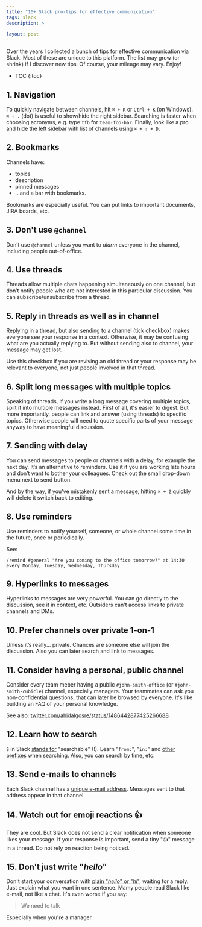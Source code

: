 ```yaml
---
title: "10+ Slack pro-tips for effective communication"
tags: slack
description: >
    
layout: post
---
```


Over the years I collected a bunch of tips for effective communication via Slack.
Most of these are unique to this platform.
The list may grow (or shrink) if I discover new tips.
Of course, your mileage may vary.
Enjoy!

- TOC
{:toc}

## 1. Navigation

To quickly navigate between channels, hit `⌘ + K` or `Ctrl + K` (on Windows). 
`⌘ + .` (dot) is useful to show/hide the right sidebar.
Searching is faster when choosing acronyms, e.g. type `tfb` for `team-foo-bar`.
Finally, look like a pro and hide the left sidebar with list of channels using `⌘ + ⇧ + D`.

## 2. Bookmarks

Channels have:

* topics
* description
* pinned messages
* ...and a bar with bookmarks. 

Bookmarks are especially useful. You can put links to important documents, JIRA boards, etc.

## 3. Don't use `@channel`

Don’t use `@channel` unless you want to _alarm_ everyone in the channel, including people out-of-office.

## 4. Use threads

Threads allow multiple chats happening simultaneously on one channel, but don’t notify people who are not interested in this particular discussion.
You can subscribe/unsubscribe from a thread.

## 5. Reply in threads as well as in channel

Replying in a thread, but also sending to a channel (tick checkbox) makes everyone see your response in a context.
Otherwise, it may be confusing what are you actually replying to.
But without sending also to channel, your message may get lost.

Use this checkbox if you are reviving an old thread or your response may be relevant to everyone, not just people involved in that thread.

## 6. Split long messages with multiple topics

Speaking of threads, if you write a long message covering multiple topics, split it into multiple messages instead.
First of all, it's easier to digest.
But more importantly, people can link and answer (using threads) to specific topics.
Otherwise people will need to quote specific parts of your message anyway to have meaningful discussion.

## 7. Sending with delay

You can send messages to people or channels with a delay, for example the next day.
It’s an alternative to reminders.
Use it if you are working late hours and don’t want to bother your colleagues.
Check out the small drop-down menu next to send button.

And by the way, if you've mistakenly sent a message, hitting `⌘ + Z` quickly will delete it switch back to editing.

## 8. Use reminders

Use reminders to notify yourself, someone, or whole channel some time in the future, once or periodically.

See: 

```/remind #general "Are you coming to the office tomorrow?" at 14:30 every Monday, Tuesday, Wednesday, Thursday```

## 9. Hyperlinks to messages
    
Hyperlinks to messages are very powerful.
You can go directly to the discussion, see it in context, etc.
Outsiders can't access links to private channels and DMs.

## 10. Prefer channels over private 1-on-1

Unless it’s really... private.
Chances are someone else will join the discussion. Also you can later search and link to messages.

## 11. Consider having a personal, public channel

Consider every team meber having a public `#john-smith-office` (or `#john-smith-cubicle`) channel, especially managers.
Your teammates can ask you non-confidential questions, that can later be browsed by everyone.
It's like building an FAQ of your personal knowledge.

See also: [twitter.com/ahidalgosre/status/1486442877425266688](https://twitter.com/ahidalgosre/status/1486442877425266688).

## 12. Learn how to search

`S` in Slack [stands for](https://www.theverge.com/2016/9/28/13098164/slack-is-an-acronym) "searchable" (!). Learn "`from:`", "`in:`" and [other prefixes](https://slack.com/help/articles/202528808-Search-in-Slack) when searching.
Also, you can search by time, etc.

## 13. Send e-mails to channels

Each Slack channel has a [unique e-mail address](https://slack.com/help/articles/206819278-Send-emails-to-Slack). Messages sent to that address appear in that channel

## 14. Watch out for emoji reactions 👍

They are cool.
But Slack does not send a clear notification when someone likes your message.
If your response is important, send a tiny "👍" message in a thread.
Do not rely on reaction being noticed.

## 15. Don't just write "_hello_"

Don't start your conversation with [plain "_hello_" or "_hi_"](https://nohello.net/), waiting for a reply.
Just explain what you want in one sentence.
Mamy people read Slack like e-mail, not like a chat.
It's even worse if you say:

> We need to talk

Especially when you're a manager.
